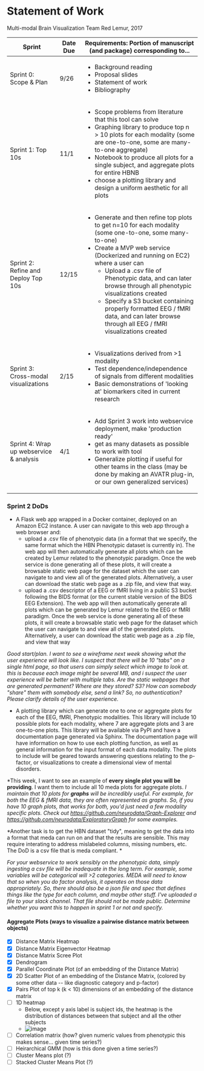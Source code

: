 # Statement of Work

Multi-modal Brain Visualization
Team Red Lemur, 2017

| Sprint   | Date Due | Requirements: Portion of manuscript (and package) corresponding to... |
|---|---|---|
| Sprint 0: Scope & Plan | 9/26 | <ul><li>Background reading</li>  <li>Proposal slides</li>  <li>Statement of work</li> <li>Bibliography</li></ul> |
| Sprint 1: Top 10s | 11/1 | <ul><li>Scope problems from literature that this tool can solve</li><li>Graphing library to produce top n > 10 plots for each modality (some are one-to-one, some are many-to-one aggregate)</li><li>Notebook to produce all plots for a single subject, and aggregate plots for entire HBNB</li><li>choose a plotting library and design a uniform aesthetic for all plots</li></ul>  |
| Sprint 2: Refine and Deploy Top 10s | 12/15  | <ul><li>Generate and then refine top plots to get n=10 for each modality (some one-to-one, some many-to-one)</li><li>Create a MVP web service (Dockerized and running on EC2) where a user can<ul><li>Upload a .csv file of Phenotypic data, and can later browse through all phenotypic visualizations created</li><li>Specify a S3 bucket containing properly formatted EEG / fMRI data, and can later browse through all EEG / fMRI visualizations created</li></ul>  |
| Sprint 3: Cross-modal visualizations | 2/15   | <ul><li>Visualizations derived from >1 modality</li><li>Test dependence/independence of signals from different modalities</li><li>Basic demonstrations of 'looking at' biomarkers cited in current research</li></ul> |
| Sprint 4: Wrap up webservice & analysis | 4/1 | <ul><li>Add Sprint 3 work into webservice deployment, make 'production ready'</li><li>get as many datasets as possible to work with tool</li><li>Generalize plotting if useful for other teams in the class (may be done by making an AVATR plug-in, or our own generalized services)</li></ul> |

### Sprint 2 DoDs
- A Flask web app wrapped in a Docker container, deployed on an Amazon EC2 instance. A user can navigate to this web app through a web browser and:
  - upload a .csv file of phenotypic data (in a format that we specify, the same format which the HBN Phenotypic dataset is currently in). The web app will then automatically generate all plots which can be created by Lemur related to the phenotypic paradigm. Once the web service is done generating all of these plots, it will create a browsable static web page for the dataset which the user can navigate to and view all of the generated plots. Alternatively, a user can download the static web page as a .zip file, and view that way.
  - upload a .csv descriptor of a EEG or fMRI living in a public S3 bucket following the BIDS format (or the current stable version of the BIDS EEG Extension). The web app will then automatically generate all plots which can be generated by Lemur related to the EEG or fMRI paradigm. Once the web service is done generating all of these plots, it will create a browsable static web page for the dataset which the user can navigate to and view all of the generated plots. Alternatively, a user can download the static web page as a .zip file, and view that way
  
*Good start/plan.  I want to see a wireframe next week showing what the user experience will look like.  I suspect that there will be 10 "tabs" on a single html page, so that users can simply select which image to look at.  this is because each image might be several MB, and i suspect the user experience will be better with multiple tabs. Are the static webpages that are generated permanent? Where are they stored? S3? How can somebody "share" them with somebody else, send a link? So, no authentication? Please clarify details of the user experience.*
  
  
- A plotting library which can generate one to one or aggregate plots for each of the EEG, fMRI, Phenotypic modalities. This library will include 10 possible plots for each modality, where 7 are aggregate plots and 3 are one-to-one plots. This library will be available via PyPI and have a documentation page generated via Sphinx. The documentation page will have information on how to use each plotting function, as well as general information for the input format of each data modality. The plots to include will be geared towards answering questions relating to the p-factor, or visualizations to create a dimensional view of mental disorders.



*This week, I want to see an example of **every single plot you will be providing**.  I want them to include all 10 meda plots for aggregate plots.
*I maintain that 10 plots for **graphs** will be incredibly useful.  For example, for both the EEG & fMRI data, they are often represented as graphs.  So, if you have 10 graph plots, that works for both, you'd just need a few modality specific plots.  Check out https://github.com/neurodata/Graph-Explorer and https://github.com/neurodata/ExploratoryGraph for some examples.*

*Another task is to get the HBN dataset "tidy", meaning to get the data into a format that meda can run on and that the results are sensible.  This may require interating to address mislabeled columns, missing numbers, etc.   The DoD is a csv file that is meda compliant. *

*For your webservice to work sensibly on the phenotypic data, simply ingesting a csv file will be inadequate in the long term.  For example, some variables will be categorical will >2 categories.  MEDA will need to know that so when you do factor analysis, it operates on those data appropriately.  So, there should also be a json file and spec that defines things like the type for each column, and maybe other stuff. I've uploaded a file to your slack channel.  That file should not be made public. Determine whether you want this to happen in sprint 1 or not and specify.*


#### Aggregate Plots (ways to visualize a pairwise distance matrix between objects)
* [X] Distance Matrix Heatmap
* [X] Distance Matrix Eigenvector Heatmap
* [X] Distance Matrix Scree Plot
* [X] Dendrogram
* [X] Parallel Coordinate Plot (of an embedding of the Distance Matrix)
* [X] 2D Scatter Plot of an embedding of the Distance Matrix, (colored by some other data -- like diagnostic category and p-factor)
* [X] Pairs Plot of top k (k < 10) dimensions of an embedding of the distance matrix
* [ ] 1D heatmap
  * Below, except y axis label is subject ids, the heatmap is the distribution of distances between that subject and all the other subjects
  * ![image](https://user-images.githubusercontent.com/10272301/32965535-ba37ccd8-cba4-11e7-83ac-4ae29c31ff92.png)
* [ ] Correlation matrix (how? given numeric values from phenotypic this makes sense... given time series?)
* [ ] Heirarchical GMM (how is this done given a time series?)
* [ ] Cluster Means plot (?)
* [ ] Stacked Cluster Means Plot (?)
